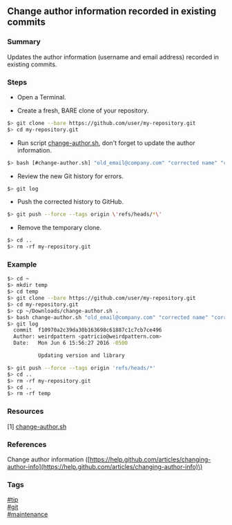 ## Change author information recorded in existing commits

### Summary
Updates the author information (username and email address) recorded in existing commits.

### Steps
- Open a Terminal.
  
- Create a fresh, BARE clone of your repository.  
```bash
$> git clone --bare https://github.com/user/my-repository.git
$> cd my-repository.git
```

- Run script [change-author.sh](resources/change-author.sh), don't forget to update the author information.  
```bash
$> bash [#change-author.sh] "old_email@company.com" "corrected name" "corrected_email@company.com"
```

- Review the new Git history for errors.  
```bash
$> git log
```

- Push the corrected history to GitHub.  
```bash
$> git push --force --tags origin \'refs/heads/*\'
```

- Remove the temporary clone.  
```bash
$> cd ..
$> rm -rf my-repository.git
```
   
### Example
```bash
$> cd ~
$> mkdir temp
$> cd temp
$> git clone --bare https://github.com/user/my-repository.git
$> cd my-repository.git
$> cp ~/Downloads/change-author.sh .
$> bash change-author.sh "old_email@company.com" "corrected name" "corrected_email@company.com"
$> git log
  commit  f10970a2c39da30b163698c61887c1c7cb7ce496
  Author: weirdpattern <patricio@weirdpattern.com>
  Date:   Mon Jun 6 15:56:27 2016 -0500

          Updating version and library

$> git push --force --tags origin 'refs/heads/*'
$> cd ..
$> rm -rf my-repository.git
$> cd ..
$> rm -rf temp
```

### Resources
[1] [change-author.sh](resources/change-author.sh)

### References
Change author information \([https://help.github.com/articles/changing-author-info](https://help.github.com/articles/changing-author-info)\)

### Tags
[#tip](../../tips.md)  
[#git](../git.md)  
[#maintenance](maintenance.md)